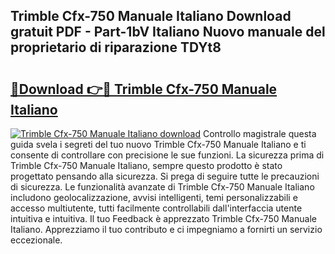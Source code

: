 ## Trimble Cfx-750 Manuale Italiano Download gratuit PDF - Part-1bV Italiano Nuovo manuale del proprietario di riparazione TDYt8

# <h2><a href="http://dff7rm.blite.top/?on=Trimble+Cfx-750+Manuale+Italiano">🔗Download 👉🔴 Trimble Cfx-750 Manuale Italiano</a></h2>

[![Trimble Cfx-750 Manuale Italiano download](https://i.imgur.com/lujVjoI.png)](http://dff7rm.blite.top/?on=Trimble+Cfx-750+Manuale+Italiano)
Controllo magistrale questa guida svela i segreti del tuo nuovo Trimble Cfx-750 Manuale Italiano e ti consente di controllare con precisione le sue funzioni. La sicurezza prima di Trimble Cfx-750 Manuale Italiano, sempre questo prodotto è stato progettato pensando alla sicurezza. Si prega di seguire tutte le precauzioni di sicurezza. Le funzionalità avanzate di Trimble Cfx-750 Manuale Italiano includono geolocalizzazione, avvisi intelligenti, temi personalizzabili e accesso multiutente, tutti facilmente controllabili dall'interfaccia utente intuitiva e intuitiva. Il tuo Feedback è apprezzato Trimble Cfx-750 Manuale Italiano. Apprezziamo il tuo contributo e ci impegniamo a fornirti un servizio eccezionale.
